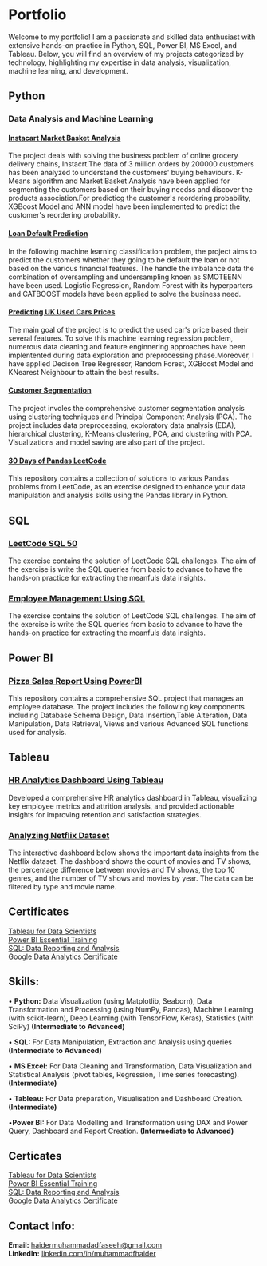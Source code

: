 # Portfolio

Welcome to my portfolio! I am a passionate and skilled data enthusiast with extensive hands-on practice in Python, SQL, Power BI, MS Excel, and Tableau. Below, you will find an overview of my projects categorized by technology, highlighting my expertise in data analysis, visualization, machine learning, and development.

## Python


### Data Analysis and Machine Learning
#### [Instacart Market Basket  Analysis](https://github.com/muhammadfhaider12/InstacartMarketBasketAnalysis)  
The project deals with solving the business problem of online grocery delivery chains, Instacrt.The data of 3 million orders by 200000 customers has been analyzed to understand the customers' buying behaviours. K-Means algorithm and Market Basket Analysis have been applied for segmenting the customers based on their buying needss and discover the products association.For predicticg the customer's reordering probability, XGBoost Model and ANN model have been implemented to predict the customer's reordering probability. 
  
#### [Loan Default Prediction](https://github.com/muhammadfhaider12/loan-default-prediction)
In the following machine learning classification problem, the project aims to predict the customers whether they going to be default the loan or not based on the various financial features. The handle the imbalance data the combination of oversampling and undersampling knoen as SMOTEENN have been used. Logistic Regression, Random Forest with its hyperparters and CATBOOST models have been applied to solve the business need.  
  
#### [Predicting UK Used  Cars Prices](https://github.com/muhammadfhaider12/predicting-uk-used-cars-prices)  
The main goal of the project is to predict the used car's price based their several features. To solve this machine learning regression problem, numerous data cleaning and feature enginnering approaches have been implentented during data exploration and preprocessing phase.Moreover, I have applied Decison Tree Regressor, Random Forest, XGBoost Model and KNearest Neighbour to attain the best results. 
  
#### [Customer Segmentation](https://github.com/muhammadfhaider12/customer-segmentation-using-kmeans)  
The project involes the comprehensive customer segmentation analysis using clustering techniques and Principal Component Analysis (PCA). The project includes data preprocessing, exploratory data analysis (EDA), hierarchical clustering, K-Means clustering, PCA, and clustering with PCA. Visualizations and model saving are also part of the project.  
  
#### [30 Days of Pandas LeetCode](https://github.com/muhammadfhaider12/30-days-of--pandas-leetcode/blob/main/30-days-of-%20pandas-leetcode.ipynb)  
This repository contains a collection of solutions to various Pandas problems from LeetCode, as an exercise designed to enhance your data manipulation and analysis skills using the Pandas library in Python.

   
## SQL
### [LeetCode SQL 50](https://github.com/muhammadfhaider12/sql-queries)  
The exercise contains the solution of LeetCode SQL challenges. The aim of the exercise is write the SQL queries from basic to advance to have the hands-on practice for extracting the meanfuls data insights.  
  
### [Employee Management Using SQL](https://github.com/muhammadfhaider12/employee-management-system-using-sql/tree/main)  
The exercise contains the solution of LeetCode SQL challenges. The aim of the exercise is write the SQL queries from basic to advance to have the hands-on practice for extracting the meanfuls data insights.
  
  
## Power BI
### [Pizza Sales Report Using PowerBI](https://github.com/muhammadfhaider12/pizza-sales-report-using-powerbi)    
This repository contains a comprehensive SQL project that manages an employee database. The project includes the following key components including Database Schema Design, Data Insertion,Table Alteration, Data Manipulation, Data Retrieval, Views and various Advanced SQL functions used for analysis.


## Tableau  
### [HR Analytics Dashboard Using Tableau](https://github.com/muhammadfhaider12/hr-analytics-dashboard-using-tableau/tree/main)  
Developed a comprehensive HR analytics dashboard in Tableau, visualizing key employee metrics and attrition analysis, and provided actionable insights for improving retention and satisfaction strategies.
### [Analyzing Netflix Dataset](https://github.com/muhammadfhaider12/netflix-dashboard-using-tableau/blob/main/netflix-insights/Dashboard.png)  
The interactive dashboard below shows the important data insights from the Netflix dataset. The dashboard shows the count of movies and TV shows, the percentage difference between movies and TV shows, the top 10 genres, and the number of TV shows and movies by year. The data can be filtered by type and movie name.  
  
## Certificates  
[Tableau for Data Scientists](haidermuhammadfaseeh@gmail.com)  
[Power BI Essential Training](haidermuhammadfaseeh@gmail.com)   
[SQL: Data Reporting and Analysis](haidermuhammadfaseeh@gmail.com)  
[Google Data Analytics Certificate](haidermuhammadfaseeh@gmail.com)  



## Skills:
• **Python:** Data Visualization (using Matplotlib, Seaborn), Data Transformation and Processing (using NumPy, Pandas), Machine Learning (with scikit-learn), Deep Learning (with TensorFlow, Keras), Statistics (with SciPy) **(Intermediate to Advanced)**   

  
•	**SQL:** For Data Manipulation, Extraction and Analysis using queries **(Intermediate to Advanced)**  
  
•	**MS Excel:** For Data Cleaning and Transformation, Data Visualization and Statistical Analysis (pivot tables, Regression, Time series forecasting).  **(Intermediate)**  
  
•	**Tableau:** For Data preparation, Visualisation and Dashboard Creation. **(Intermediate)**    
  
•**Power BI:** For Data Modelling and Transformation using DAX and Power Query, Dashboard and Report Creation. **(Intermediate to Advanced)**  


## Certicates 

[Tableau for Data Scientists](https://github.com/muhammadfhaider12/portfolio/blob/main/Certificates/Tableau%20for%20Data%20Scientists.pdf)  
[Power BI Essential Training](https://github.com/muhammadfhaider12/portfolio/blob/main/Certificates/Power%20BI%20Essential%20Training%20.pdf)   
[SQL: Data Reporting and Analysis](https://github.com/muhammadfhaider12/portfolio/blob/main/Certificates/SQL%20Data%20Reporting%20and%20Analysis.pdf)  
[Google Data Analytics Certificate](https://github.com/muhammadfhaider12/portfolio/blob/main/Certificates/Google%20Data%20Analytics.pdf)  

## Contact Info:  
**Email:**       <haidermuhammadadfaseeh@gmail.com>   
**LinkedIn:** [linkedin.com/in/muhammadfhaider](linkedin.com/in/muhammadfhaider)


